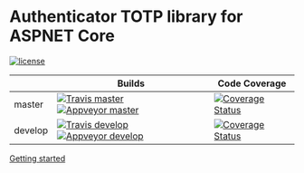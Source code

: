 # Authenticator TOTP library for ASPNET Core

[![license](https://img.shields.io/github/license/mashape/apistatus.svg?maxAge=2592000)](https://raw.githubusercontent.com/PaulMiami/Authenticator/master/LICENSE)

|  | Builds | Code Coverage |
| -------- | --- | --- |
| master   | [![Travis master](https://travis-ci.org/PaulMiami/Authenticator.svg?branch=master)](https://travis-ci.org/PaulMiami/Authenticator)  [![Appveyor master](https://ci.appveyor.com/api/projects/status/2r3xdp36ky4a30vg/branch/master?svg=true)](https://ci.appveyor.com/project/PaulMiami/Authenticator/branch/master)  | [![Coverage Status](https://coveralls.io/repos/github/PaulMiami/Authenticator/badge.svg?branch=master)](https://coveralls.io/github/PaulMiami/Authenticator?branch=master) |
| develop  | [![Travis develop](https://travis-ci.org/PaulMiami/Authenticator.svg?branch=develop)](https://travis-ci.org/PaulMiami/Authenticator) [![Appveyor develop](https://ci.appveyor.com/api/projects/status/2r3xdp36ky4a30vg/branch/develop?svg=true)](https://ci.appveyor.com/project/PaulMiami/Authenticator/branch/develop) | [![Coverage Status](https://coveralls.io/repos/github/PaulMiami/Authenticator/badge.svg?branch=develop)](https://coveralls.io/github/PaulMiami/Authenticator?branch=develop) |

[Getting started](https://github.com/PaulMiami/Authenticator/wiki/Getting-started)
